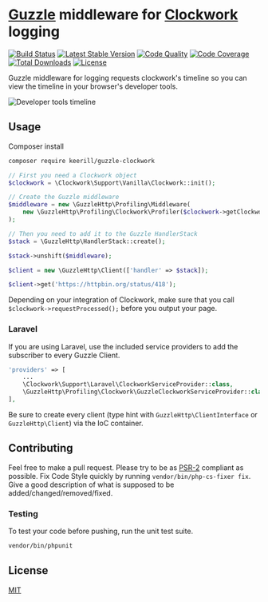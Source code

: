 # [Guzzle](http://docs.guzzlephp.org/en/latest/) middleware for [Clockwork](https://github.com/itsgoingd/clockwork) logging

[![Build Status](https://img.shields.io/travis/keerill/guzzle-clockwork/3.x?style=flat-square)](https://travis-ci.org/hannesvdvreken/guzzle-clockwork)
[![Latest Stable Version](https://img.shields.io/packagist/v/keerill/guzzle-clockwork?style=flat-square)](https://packagist.org/packages/hannesvdvreken/guzzle-clockwork)
[![Code Quality](https://img.shields.io/scrutinizer/g/keerill/guzzle-clockwork?style=flat-square)](https://scrutinizer-ci.com/g/hannesvdvreken/guzzle-clockwork/)
[![Code Coverage](https://img.shields.io/scrutinizer/coverage/g/keerill/guzzle-clockwork?style=flat-square)](https://scrutinizer-ci.com/g/hannesvdvreken/guzzle-clockwork/)
[![Total Downloads](https://img.shields.io/packagist/dt/keerill/guzzle-clockwork?style=flat-square)](https://packagist.org/packages/hannesvdvreken/guzzle-clockwork)
[![License](https://img.shields.io/github/license/keerill/guzzle-clockwork?style=flat-square)](#license)

Guzzle middleware for logging requests clockwork's timeline so you can view the timeline in your browser's developer tools.

![Developer tools timeline](images/clockwork-timeline.png "Developer tools timeline")

## Usage

Composer install

```bash
composer require keerill/guzzle-clockwork
```

```php
// First you need a Clockwork object
$clockwork = \Clockwork\Support\Vanilla\Clockwork::init();

// Create the Guzzle middleware
$middleware = new \GuzzleHttp\Profiling\Middleware(
    new \GuzzleHttp\Profiling\Clockwork\Profiler($clockwork->getClockwork()->timeline())
);

// Then you need to add it to the Guzzle HandlerStack
$stack = \GuzzleHttp\HandlerStack::create();

$stack->unshift($middleware);

$client = new \GuzzleHttp\Client(['handler' => $stack]);

$client->get('https://httpbin.org/status/418');
```

Depending on your integration of Clockwork, make sure that you call `$clockwork->requestProcessed();` before you output your page.

### Laravel

If you are using Laravel, use the included service providers to add
the subscriber to every Guzzle Client.

```php
'providers' => [
    ...
    \Clockwork\Support\Laravel\ClockworkServiceProvider::class,
    \GuzzleHttp\Profiling\Clockwork\GuzzleClockworkServiceProvider::class,
],
```

Be sure to create every client (type hint with `GuzzleHttp\ClientInterface` or `GuzzleHttp\Client`) via the IoC container.

## Contributing

Feel free to make a pull request. Please try to be as
[PSR-2](https://github.com/php-fig/fig-standards/blob/master/accepted/PSR-2-coding-style-guide.md)
compliant as possible. Fix Code Style quickly by running `vendor/bin/php-cs-fixer fix`. Give a good description of what is supposed to be added/changed/removed/fixed.

### Testing

To test your code before pushing, run the unit test suite.

```bash
vendor/bin/phpunit
```

## License

[MIT](LICENSE.md)
